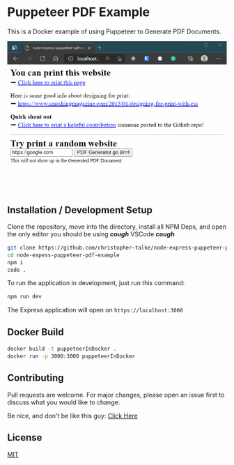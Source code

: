 # Puppeteer PDF Example

This is a Docker example of using Puppeteer to Generate PDF Documents.

![Animated example of this app](/public/example.gif)

## Installation / Development Setup

Clone the repository, move into the directory, install all NPM Deps, and open the only editor you should be using **_cough_** VSCode **_cough_**

```bash
git clone https://github.com/christopher-talke/node-express-puppeteer-pdf-example.git
cd node-expess-puppeteer-pdf-example
npm i
code .
```

To run the application in development, just run this command:

```bash
npm run dev
```

The Express application will open on `https://localhost:3000`

## Docker Build

```bash
docker build -t puppeteerInDocker .
docker run -p 3000:3000 puppeteerInDocker
```

## Contributing

Pull requests are welcome. For major changes, please open an issue first to discuss what you would like to change.

Be nice, and don't be like this guy: [Click Here](https://github.com/christopher-talke/node-express-puppeteer-pdf-example/issues/4)

## License

[MIT](https://choosealicense.com/licenses/mit/)
